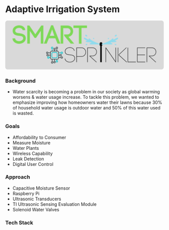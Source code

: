 # Adaptive Irrigation System

![plot](./images/smart-sprinkler-logo.png)

### Background
- Water scarcity is becoming a problem in our society as global warming worsens & water usage increase. To tackle this problem, we wanted to emphasize improving how homeowners water their lawns because 30% of household water usage is outdoor water and 50% of this water used is wasted.

### Goals
- Affordability to Consumer
- Measure Moisture
- Water Plants
- Wireless Capability
- Leak Detection
- Digital User Control

### Approach
- Capacitive Moisture Sensor
- Raspberry Pi
- Ultrasonic Transducers
- TI Ultrasonic Sensing Evaluation Module
- Solenoid Water Valves

### Tech Stack

